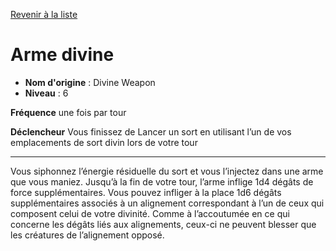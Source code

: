 [Revenir à la liste](list.md)

# Arme divine

 * **Nom d'origine** : Divine Weapon
 * **Niveau** : 6


<p><strong>Fréquence</strong> une fois par tour</p>
<p><strong>Déclencheur</strong> Vous finissez de Lancer un sort en utilisant l’un de vos emplacements de sort divin lors de votre tour</p>
<hr>
<p>Vous siphonnez l’énergie résiduelle du sort et vous l’injectez dans une arme que vous maniez. Jusqu’à la fin de votre tour, l’arme inflige 1d4 dégâts de force supplémentaires. Vous pouvez infliger à la place 1d6 dégâts supplémentaires associés à un alignement correspondant à l’un de ceux qui composent celui de votre divinité. Comme à l’accoutumée en ce qui concerne les dégâts liés aux alignements, ceux-ci ne peuvent blesser que les créatures de l’alignement opposé.</p>